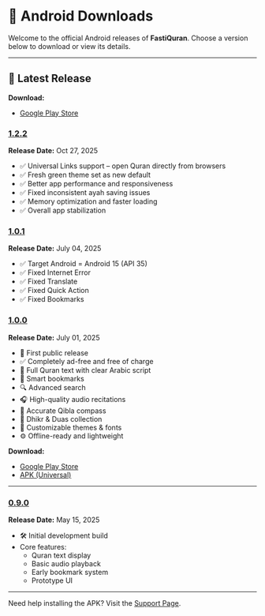 # 📱 Android Downloads

Welcome to the official Android releases of **FastiQuran**. Choose a version below to download or view its details.

---

## 🚀 Latest Release

**Download:**

- [Google Play Store](https://play.google.com/store/apps/details?id=com.flagodna.fastiquran)

### [1.2.2](#1.2.2)

<a id="1.2.2"></a>
**Release Date:** Oct 27, 2025

- ✅ Universal Links support – open Quran directly from browsers
- ✅ Fresh green theme set as new default
- ✅ Better app performance and responsiveness
- ✅ Fixed inconsistent ayah saving issues
- ✅ Memory optimization and faster loading
- ✅ Overall app stabilization

### [1.0.1](#1.0.1)

<a id="1.0.1"></a>
**Release Date:** July 04, 2025

- ✅ Target Android = Android 15 (API 35)
- ✅ Fixed Internet Error
- ✅ Fixed Translate
- ✅ Fixed Quick Action
- ✅ Fixed Bookmarks

### [1.0.0](#1.0.0)

<a id="1.0.0"></a>
**Release Date:** July 01, 2025

- 🎉 First public release
- ✅ Completely ad-free and free of charge
- 📖 Full Quran text with clear Arabic script
- 🔖 Smart bookmarks
- 🔍 Advanced search
- 🎧 High-quality audio recitations
- 🧭 Accurate Qibla compass
- 📿 Dhikr & Duas collection
- 🎨 Customizable themes & fonts
- ⚙️ Offline-ready and lightweight

**Download:**

- [Google Play Store](https://play.google.com/store/apps/details?id=com.flagodna.fastiquran)
- [APK (Universal)](https://github.com/Flagodna-Developer/fastiquran/releases/download/v1.0.0/app-release.apk)

---

### [0.9.0](#0.9.0)

<a id="0.9.0"></a>
**Release Date:** May 15, 2025

- 🛠️ Initial development build
- Core features:
  - Quran text display
  - Basic audio playback
  - Early bookmark system
  - Prototype UI

---

Need help installing the APK? Visit the [Support Page](https://flagodna.com/contact).
